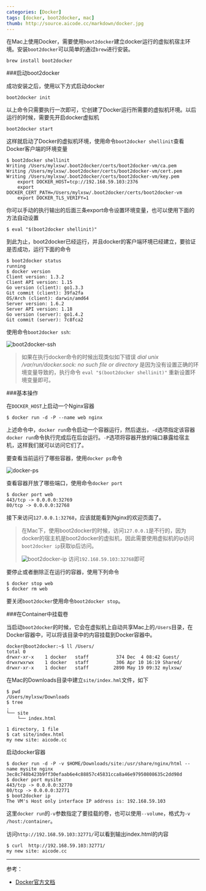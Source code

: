 ```yaml
---
categories: [Docker]
tags: [docker, boot2docker, mac]
thumb: http://source.aicode.cc/markdown/docker.jpg
---
```


在Mac上使用Docker，需要使用`boot2docker`建立docker运行的虚拟机宿主环境。安装`boot2docker`可以简单的通过`brew`进行安装。

	brew install boot2docker

###启动boot2docker

成功安装之后，使用以下方式启动docker

	boot2docker init

以上命令只需要执行一次即可，它创建了Docker运行所需要的虚拟机环境。以后运行的时候，需要先开启docker虚拟机

	boot2docker start

<!--more-->

这样就启动了Docker的虚拟机环境，使用命令`boot2docker shellinit`查看Docker客户端的环境变量

	$ boot2docker shellinit
    Writing /Users/mylxsw/.boot2docker/certs/boot2docker-vm/ca.pem
    Writing /Users/mylxsw/.boot2docker/certs/boot2docker-vm/cert.pem
    Writing /Users/mylxsw/.boot2docker/certs/boot2docker-vm/key.pem
        export DOCKER_HOST=tcp://192.168.59.103:2376
        export DOCKER_CERT_PATH=/Users/mylxsw/.boot2docker/certs/boot2docker-vm
        export DOCKER_TLS_VERIFY=1

你可以手动的执行输出的后面三条export命令设置环境变量，也可以使用下面的方法自动设置

	$ eval "$(boot2docker shellinit)"

到此为止，boot2docker已经运行，并且docker的客户端环境已经建立，要验证是否成功，运行下面的命令

	$ boot2docker status
    running
    $ docker version
    Client version: 1.3.2
    Client API version: 1.15
    Go version (client): go1.3.3
    Git commit (client): 39fa2fa
    OS/Arch (client): darwin/amd64
    Server version: 1.6.2
    Server API version: 1.18
    Go version (server): go1.4.2
    Git commit (server): 7c8fca2

使用命令`boot2docker ssh`:

![boot2docker-ssh][]

> 如果在执行docker命令的时候出现类似如下错误
> *dial unix /var/run/docker.sock: no such file or directory*
> 是因为没有设置正确的环境变量导致的，执行命令 `eval "$(boot2docker shellinit)"` 重新设置环境变量即可。

###基本操作

在`DOCKER_HOST`上启动一个Nginx容器

	$ docker run -d -P --name web nginx

上述命令中，`docker run`命令启动一个容器运行，然后退出，`-d`选项指定该容器`docker run`命令执行完成后在后台运行。`-P`选项将容器开放的端口暴露给宿主机，这样我们就可以访问它们了。

要查看当前运行了哪些容器，使用`docker ps`命令

![docker-ps][]

查看容器开放了哪些端口，使用命令`docker port`

	$ docker port web
    443/tcp -> 0.0.0.0:32769
    80/tcp -> 0.0.0.0:32768

接下来访问`127.0.0.1:32768`，应该就能看到Nginx的欢迎页面了。

> 在Mac下，使用boot2docker的时候，访问`127.0.0.1`是不行的，因为docker的宿主机是boot2docker的虚拟机，因此需要使用虚拟机的ip访问`boot2docker ip`获取ip后访问。
>
> ![boot2docker-ip][]
> 访问`192.168.59.103:32768`即可

要停止或者删除正在运行的容器，使用下列命令

	$ docker stop web
    $ docker rm web

要关闭`boot2docker`使用命令`boot2docker stop`。

###在Container中挂载卷

当启动`boot2docker`的时候，它会在虚拟机上自动共享Mac上的`/Users`目录，在Docker容器中，可以将该目录中的内容挂载到Docker容器中。

	docker@boot2docker:~$ ll /Users/
    total 0
    drwxr-xr-x    1 docker   staff          374 Dec  4 08:42 Guest/
    drwxrwxrwx    1 docker   staff          306 Apr 10 16:19 Shared/
    drwxr-xr-x    1 docker   staff         2890 May 19 09:32 mylxsw/

在Mac的Downloads目录中建立`site/index.hml`文件，如下

    $ pwd
    /Users/mylxsw/Downloads
    $ tree
    .
    └── site
        └── index.html

    1 directory, 1 file
    $ cat site/index.html
	my new site: aicode.cc

启动docker容器

	$ docker run -d -P -v $HOME/Downloads/site:/usr/share/nginx/html --name mysite nginx
    3ec8c748b423b9ff30efaab6e4c88857c45831cca8a46e97950808635c2dd98d
    $ docker port mysite
    443/tcp -> 0.0.0.0:32770
    80/tcp -> 0.0.0.0:32771
    $ boot2docker ip
    The VM's Host only interface IP address is: 192.168.59.103

这里`docker run`的`-v`参数指定了要挂载的卷，也可以使用`--volume`，格式为`-v /host:/container`。

访问`http://192.168.59.103:32771/`可以看到输出index.html的内容

	$ curl  http://192.168.59.103:32771/
	my new site: aicode.cc


-----

参考：

- [Docker官方文档](http://docs.docker.com/installation/mac/)

[boot2docker-ssh]:http://aicode.qiniudn.com/markdown/boot2docker-ssh.jpg
[docker-ps]:http://aicode.qiniudn.com/markdown/docker-ps.jpg
[boot2docker-ip]:http://aicode.qiniudn.com/markdown/boot2docker-ip.jpg
